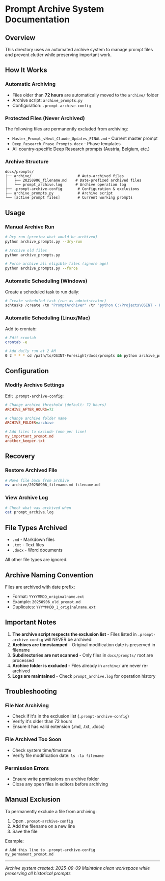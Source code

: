 # Prompt Archive System Documentation

## Overview
This directory uses an automated archive system to manage prompt files and prevent clutter while preserving important work.

## How It Works

### Automatic Archiving
- Files older than **72 hours** are automatically moved to the `archive/` folder
- Archive script: `archive_prompts.py`
- Configuration: `.prompt-archive-config`

### Protected Files (Never Archived)
The following files are permanently excluded from archiving:
- `Master_Prompt_vNext_Claude_Updates_FINAL.md` - Current master prompt
- `Deep_Research_Phase_Prompts.docx` - Phase templates
- All country-specific Deep Research prompts (Austria, Belgium, etc.)

### Archive Structure
```
docs/prompts/
├── archive/                     # Auto-archived files
│   ├── 20250906_filename.md    # Date-prefixed archived files
│   └── prompt_archive.log      # Archive operation log
├── .prompt-archive-config       # Configuration & exclusions
├── archive_prompts.py           # Archive script
└── [active prompt files]        # Current working prompts
```

## Usage

### Manual Archive Run
```bash
# Dry run (preview what would be archived)
python archive_prompts.py --dry-run

# Archive old files
python archive_prompts.py

# Force archive all eligible files (ignore age)
python archive_prompts.py --force
```

### Automatic Scheduling (Windows)
Create a scheduled task to run daily:
```powershell
# Create scheduled task (run as administrator)
schtasks /create /tn "PromptArchiver" /tr "python C:\Projects\OSINT - Foresight\docs\prompts\archive_prompts.py" /sc daily /st 02:00
```

### Automatic Scheduling (Linux/Mac)
Add to crontab:
```bash
# Edit crontab
crontab -e

# Add daily run at 2 AM
0 2 * * * cd /path/to/OSINT-Foresight/docs/prompts && python archive_prompts.py
```

## Configuration

### Modify Archive Settings
Edit `.prompt-archive-config`:
```ini
# Change archive threshold (default: 72 hours)
ARCHIVE_AFTER_HOURS=72

# Change archive folder name
ARCHIVE_FOLDER=archive

# Add files to exclude (one per line)
my_important_prompt.md
another_keeper.txt
```

## Recovery

### Restore Archived File
```bash
# Move file back from archive
mv archive/20250906_filename.md filename.md
```

### View Archive Log
```bash
# Check what was archived when
cat prompt_archive.log
```

## File Types Archived
- `.md` - Markdown files
- `.txt` - Text files
- `.docx` - Word documents

All other file types are ignored.

## Archive Naming Convention
Files are archived with date prefix:
- Format: `YYYYMMDD_originalname.ext`
- Example: `20250906_old_prompt.md`
- Duplicates: `YYYYMMDD_1_originalname.ext`

## Important Notes

1. **The archive script respects the exclusion list** - Files listed in `.prompt-archive-config` will NEVER be archived
2. **Archives are timestamped** - Original modification date is preserved in filename
3. **Subdirectories are not scanned** - Only files in `docs/prompts/` root are processed
4. **Archive folder is excluded** - Files already in `archive/` are never re-archived
5. **Logs are maintained** - Check `prompt_archive.log` for operation history

## Troubleshooting

### File Not Archiving
- Check if it's in the exclusion list (`.prompt-archive-config`)
- Verify it's older than 72 hours
- Ensure it has valid extension (.md, .txt, .docx)

### File Archived Too Soon
- Check system time/timezone
- Verify file modification date: `ls -la filename`

### Permission Errors
- Ensure write permissions on archive folder
- Close any open files in editors before archiving

## Manual Exclusion
To permanently exclude a file from archiving:
1. Open `.prompt-archive-config`
2. Add the filename on a new line
3. Save the file

Example:
```
# Add this line to .prompt-archive-config
my_permanent_prompt.md
```

---

*Archive system created: 2025-09-09*
*Maintains clean workspace while preserving all historical prompts*
